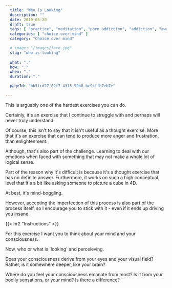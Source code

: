 ```yaml
---
  title: "Who Is Looking"
  description: ""
  date: 2019-05-20
  draft: true
  tags: [ "practice", "meditation", "porn addiction", "addiction", "awareness", "awareness exercises", "perspective", "nofap", "neverfap", "neverfap deluxe" ]
  categories: [ "choice-over-mind" ]
  category: "Choice over mind"

  # image: "/images/face.jpg"
  slug: "who-is-looking"
  
  what: "."
  how: "."
  when: "."
  duration: "."

  pageId: "bb5fcd27-02f7-4315-99b8-bc9cffb7eb7e"

---
```


This is arguably one of the hardest exercises you can do.

Certainly, it's an exercise that I continue to struggle with and perhaps will never truly understand.

Of course, this isn't to say that it isn't useful as a thought exercise. More that it's an exercise that can tend to produce more anger and frustration, than enlightenment.

Although, that's also part of the challenge. Learning to deal with our emotions when faced with something that may not make a whole lot of logical sense.

Part of the reason why it's difficult is because it's a thought exercise that has no definite answer. Furthermore, it works on such a high conceptual level that it's a bit like asking someone to picture a cube in 4D.

At best, it's mind-boggling.

However, accepting the imperfection of this process is also part of the process itself, so I encourage you to stick with it - even if it ends up driving you insane.


{{< hr2 "Instructions" >}}


For this exercise I want you to think about your mind and your consciousness.

Now, who or what is 'looking' and perceieving. 

Does your consciousness derive from your eyes and your visual field? Rather, is it somewhere deeper, like your brain?

Where do you feel your consciousness emanate from most? Is it from your bodily sensations, or your mind? Is there a difference?


<!-- 
{{< hr2 "Additional Resources" >}}  -->

<!-- maybe link to other  -->

